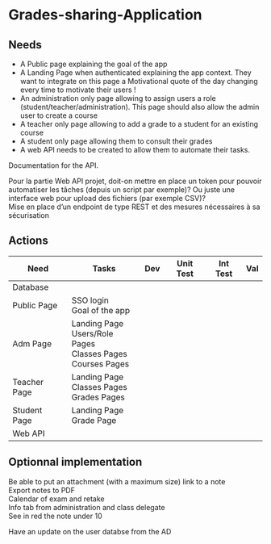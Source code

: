 # Grades-sharing-Application


## Needs

- A Public page explaining the goal of the app
- A Landing Page when authenticated explaining the app context. They want to integrate on this page a Motivational quote of the day changing every time to motivate their users !
- An administration only page allowing to assign users a role (student/teacher/administration). This page should also allow the admin user to create a course
- A teacher only page allowing to add a grade to a student for an existing course
- A student only page allowing them to consult their grades
- A web API needs to be created to allow them to automate their tasks.

Documentation for the API.



Pour la partie Web API projet, doit-on mettre en place un token pour pouvoir automatiser les tâches (depuis un script par exemple)? Ou juste une interface web pour upload des fichiers (par exemple CSV)?  
Mise en place d’un endpoint de type REST et des mesures nécessaires à sa sécurisation

## Actions


Need | Tasks | Dev | Unit Test | Int Test | Val
-----|-------|-----|-----------|----------|-----
Database | 
Public Page | SSO login </br> Goal of the app |
Adm Page | Landing Page </br> Users/Role Pages </br> Classes Pages </br> Courses Pages | 
Teacher Page | Landing Page </br> Classes Pages </br> Grades Pages | 
Student Page | Landing Page </br> Grade Page |
Web API |  


## Optionnal implementation

Be able to put an attachment (with a maximum size) link to a note  
Export notes to PDF  
Calendar of exam and retake  
Info tab from administration and class delegate  
See in red the note under 10  

Have an update on the user databse from the AD  
